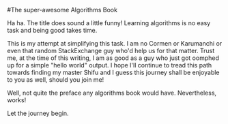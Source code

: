 #The super-awesome Algorithms Book


Ha ha. The title does sound a little funny! Learning algorithms is no easy task and being good takes time. 

This is my attempt at simplifying this task. I am no Cormen or Karumanchi or even that random StackExchange guy who'd help us for that matter. Trust me, at the time of this writing, I am as good as a guy who just got oomphed up for a simple "hello world" output. I hope I'll continue to tread this path towards finding my master Shifu and I guess this journey shall be enjoyable to you as well, should you join me!  

Well, not quite the preface any algorithms book would have. Nevertheless, works!

Let the journey begin.
